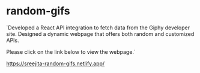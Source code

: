 # random-gifs
<div>`Developed a React API integration to fetch data from the Giphy developer site. Designed a dynamic webpage that offers both random and customized APIs.

Please click on the link below to view the webpage.`</div>
https://sreejita-random-gifs.netlify.app/
